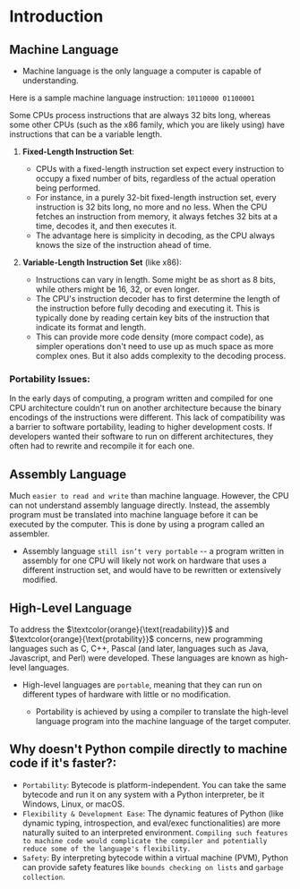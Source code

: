 # Introduction

## Machine Language

- Machine language is the only language a computer is capable of understanding.

Here is a sample machine language instruction: `10110000 01100001`

Some CPUs process instructions that are always 32 bits long, whereas some other CPUs (such as the x86 family, which you are likely using) have instructions that can be a variable length.


1. **Fixed-Length Instruction Set**:
    - CPUs with a fixed-length instruction set expect every instruction to occupy a fixed number of bits, regardless of the actual operation being performed.
    - For instance, in a purely 32-bit fixed-length instruction set, every instruction is 32 bits long, no more and no less. When the CPU fetches an instruction from memory, it always fetches 32 bits at a time, decodes it, and then executes it.
    - The advantage here is simplicity in decoding, as the CPU always knows the size of the instruction ahead of time.

2. **Variable-Length Instruction Set** (like x86):
    - Instructions can vary in length. Some might be as short as 8 bits, while others might be 16, 32, or even longer.
    - The CPU's instruction decoder has to first determine the length of the instruction before fully decoding and executing it. This is typically done by reading certain key bits of the instruction that indicate its format and length.
    - This can provide more code density (more compact code), as simpler operations don't need to use up as much space as more complex ones. But it also adds complexity to the decoding process.

### Portability Issues:
In the early days of computing, a program written and compiled for one CPU architecture couldn't run on another architecture because the binary encodings of the instructions were different.
This lack of compatibility was a barrier to software portability, leading to higher development costs. If developers wanted their software to run on different architectures, they often had to rewrite and recompile it for each one.

## Assembly Language

Much `easier to read and write` than machine language. However, the CPU can not understand assembly language directly. Instead, the assembly program must be translated into machine language before it can be executed by the computer. This is done by using a program called an assembler.

- Assembly language `still isn’t very portable` -- a program written in assembly for one CPU will likely not work on hardware that uses a different instruction set, and would have to be rewritten or extensively modified.

## High-Level Language

To address the $\textcolor{orange}{\text{readability}}$ and $\textcolor{orange}{\text{protability}}$ concerns, new programming languages such as C, C++, Pascal (and later, languages such as Java, Javascript, and Perl) were developed. These languages are known as high-level languages.

- High-level languages are `portable`, meaning that they can run on different types of hardware with little or no modification.

    - Portability is achieved by using a compiler to translate the high-level language program into the machine language of the target computer.

## Why doesn't Python compile directly to machine code if it's faster?:

- `Portability`: Bytecode is platform-independent. You can take the same bytecode and run it on any system with a Python interpreter, be it Windows, Linux, or macOS.
- `Flexibility & Development Ease`: The dynamic features of Python (like dynamic typing, introspection, and eval/exec functionalities) are more naturally suited to an interpreted environment. `Compiling such features to machine code would complicate the compiler and potentially reduce some of the language's flexibility.`
- `Safety`: By interpreting bytecode within a virtual machine (PVM), Python can provide safety features like `bounds checking on lists` and `garbage collection`.